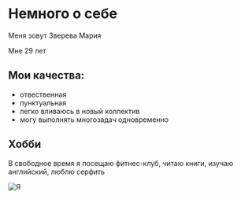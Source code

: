 # Немного о себе
Меня зовут Зверева Мария

Мне 29 лет

## Мои качества:

- отвественная
- пунктуальная
- легко вливаюсь в новый коллектив
- могу выполнять многозадач одновременно 

## Хобби

В свободное время я посещаю фитнес-клуб, читаю книги, изучаю английский, люблю серфить

![Я](https://github.com/MariyaZvereva/About-me/blob/main/IMG_3615.heic)



